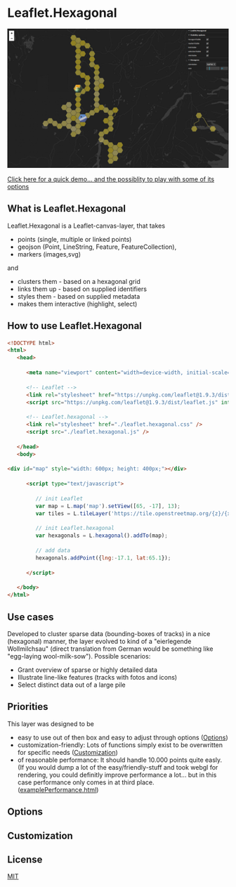 # Leaflet.Hexagonal

![image](/assets/demo.jpg)


[Click here for a quick demo... and the possiblity to play with some of its options](https://kaynut.github.io/Leaflet.Hexagonal/)

 

## What is Leaflet.Hexagonal
Leaflet.Hexagonal is a Leaflet-canvas-layer, that takes 
- points (single, multiple or linked points) 
- geojson (Point, LineString, Feature, FeatureCollection),
- markers (images,svg)

and 

- clusters them - based on a hexagonal grid 
- links them up - based on supplied identifiers
- styles them - based on supplied metadata
- makes them interactive (highlight, select)



## How to use Leaflet.Hexagonal
```html
<!DOCTYPE html>
<html>
   <head>    
      
      <meta name="viewport" content="width=device-width, initial-scale=1">
      
      <!-- Leaflet -->
      <link rel="stylesheet" href="https://unpkg.com/leaflet@1.9.3/dist/leaflet.css" integrity="sha256-kLaT2GOSpHechhsozzB+flnD+zUyjE2LlfWPgU04xyI=" crossorigin=""/>
      <script src="https://unpkg.com/leaflet@1.9.3/dist/leaflet.js" integrity="sha256-WBkoXOwTeyKclOHuWtc+i2uENFpDZ9YPdf5Hf+D7ewM=" crossorigin=""></script>
      
      <!-- Leaflet.hexagonal -->
      <link rel="stylesheet" href="./leaflet.hexagonal.css" />
      <script src="./leaflet.hexagonal.js" />
   
   </head>
   <body>

<div id="map" style="width: 600px; height: 400px;"></div>
      
      <script type="text/javascript">

         // init Leaflet
         var map = L.map('map').setView([65, -17], 13);
         var tiles = L.tileLayer('https://tile.openstreetmap.org/{z}/{x}/{y}.png', { maxZoom: 19, attribution: '&copy; <a href="http://www.openstreetmap.org/copyright">OpenStreetMap</a>' }).addTo(map);

         // init Leaflet.hexagonal
         var hexagonals = L.hexagonal().addTo(map);

         // add data
         hexagonals.addPoint({lng:-17.1, lat:65.1});

      </script>

   </body>
</html>
```

## Use cases
Developed to cluster sparse data (bounding-boxes of tracks) in a nice (hexagonal) manner, the layer evolved to kind of a "eierlegende Wollmilchsau" (direct translation from German would be something like "egg-laying wool-milk-sow"). Possible scenarios:
- Grant overview of sparse or highly detailed data
- Illustrate line-like features (tracks with fotos and icons)
- Select distinct data out of a large pile 


## Priorities
This layer was designed to be  
- easy to use out of then box and easy to adjust through options ([Options](#Options))
- customization-friendly: Lots of functions simply exist to be overwritten for specific needs ([Customization](#Customization))
- of reasonable performance: It should handle 10.000 points quite easly. (If you would dump a lot of the easy/friendly-stuff and took webgl for rendering, you could definitly improve performance a lot... but in this case performance  only comes in at third place. ([examplePerformance.html](./examplePerformance.html))


## Options


## Customization

## License

[MIT](https://choosealicense.com/licenses/mit/)
